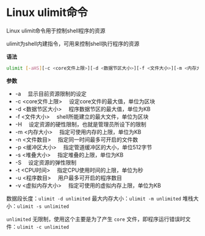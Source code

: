 # Linux ulimit命令

Linux ulimit命令用于控制shell程序的资源

ulimit为shell内建指令，可用来控制shell执行程序的资源

**语法**

```bash
ulimit [-aHS][-c <core文件上限>][-d <数据节区大小>][-f <文件大小>][-m <内存大小>][-n <文件数目>][-p <缓冲区大小>][-s <堆叠大小>][-t <CPU时间>][-u <程序数目>][-v <虚拟内存大小>]
```

**参数**

- -a 　显示目前资源限制的设定
- -c <core文件上限> 　设定core文件的最大值，单位为区块
- -d <数据节区大小> 　程序数据节区的最大值，单位为KB
- -f <文件大小> 　shell所能建立的最大文件，单位为区块
- -H 　设定资源的硬性限制，也就是管理员所设下的限制
- -m <内存大小> 　指定可使用内存的上限，单位为KB
- -n <文件数目> 　指定同一时间最多可开启的文件数
- -p <缓冲区大小> 　指定管道缓冲区的大小，单位512字节
- -s <堆叠大小> 　指定堆叠的上限，单位为KB
- -S 　设定资源的弹性限制
- -t <CPU时间> 　指定CPU使用时间的上限，单位为秒
- -u <程序数目> 　用户最多可开启的程序数目
- -v <虚拟内存大小> 　指定可使用的虚拟内存上限，单位为KB


数据段长度：`ulimit -d unlimited`
最大内存大小：`ulimit -m unlimited`
堆栈大小：`ulimit -s unlimited`

`unlimited` 无限制，使用这个主要是为了产生 `core` 文件，即程序运行错误时文件：`ulimit -c unlimited`